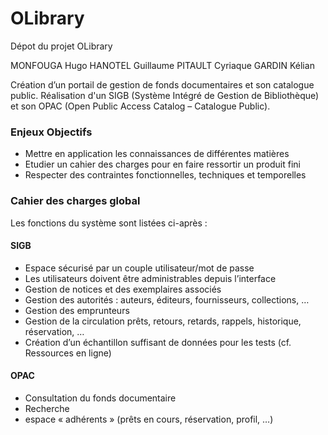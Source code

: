 # OLibrary
Dépot du projet OLibrary

MONFOUGA Hugo
HANOTEL Guillaume
PITAULT Cyriaque
GARDIN Kélian


Création d’un portail de gestion de fonds documentaires et son catalogue public. 
Réalisation d'un SIGB (Système Intégré de Gestion de Bibliothèque) et son OPAC (Open 
Public Access Catalog – Catalogue Public). 

### Enjeux Objectifs
- Mettre en application les connaissances de différentes matières
- Etudier un cahier des charges pour en faire ressortir un produit fini
- Respecter des contraintes fonctionnelles, techniques et temporelles


### Cahier des charges global
Les fonctions du système sont listées ci-après : 

#### SIGB
- Espace sécurisé par un couple utilisateur/mot de passe
- Les utilisateurs doivent être administrables depuis l’interface
- Gestion de notices et des exemplaires associés
- Gestion des autorités : auteurs, éditeurs, fournisseurs, collections, … 
- Gestion des emprunteurs
- Gestion de la circulation prêts, retours, retards, rappels, historique, réservation, …
- Création d’un échantillon suffisant de données pour les tests (cf. Ressources en ligne)

#### OPAC
- Consultation du fonds documentaire
- Recherche
- espace « adhérents » (prêts en cours, réservation, profil, …)













